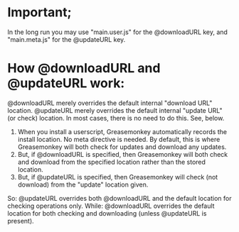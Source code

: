 # Important;
In the long run you may use "main.user.js" for the @downloadURL key, and "main.meta.js" for the @updateURL key.

# How @downloadURL and @updateURL work:
@downloadURL merely overrides the default internal "download URL" location.
@updateURL merely overrides the default internal "update URL" (or check) location.
In most cases, there is no need to do this. See, below.

1. When you install a userscript, Greasemonkey automatically records the install location. No meta directive is needed. By default, this is where Greasemonkey will both check for updates and download any updates.
2. But, if @downloadURL is specified, then Greasemonkey will both check and download from the specified location rather than the stored location.
3. But, if @updateURL is specified, then Greasemonkey will check (not download) from the "update" location given.

So: @updateURL overrides both @downloadURL and the default location for checking operations only.
While: @downloadURL overrides the default location for both checking and downloading (unless @updateURL is present).
